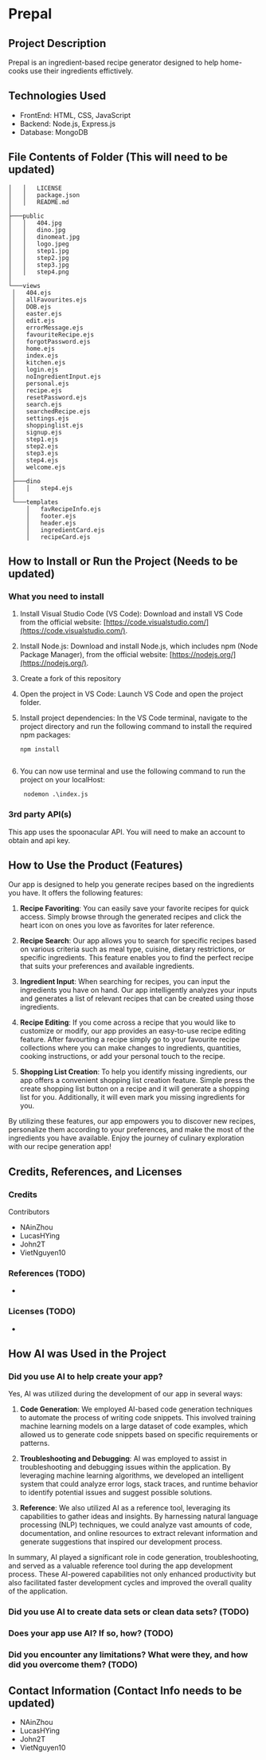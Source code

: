 # Prepal

## Project Description 
Prepal is an ingredient-based recipe generator designed to help home-cooks use their ingredients effictively.

## Technologies Used
- FrontEnd: HTML, CSS, JavaScript
- Backend: Node.js, Express.js
- Database: MongoDB

## File Contents of Folder (This will need to be updated)
   ```shell
│   │   LICENSE
│   │   package.json
│   │   README.md
│
├───public
│   │   404.jpg
│   │   dino.jpg
│   │   dinomeat.jpg
│   │   logo.jpeg
│   │   step1.jpg
│   │   step2.jpg
│   │   step3.jpg
│   │   step4.png
│
└───views
    │   404.ejs
    │   allFavourites.ejs
    │   DOB.ejs
    │   easter.ejs
    │   edit.ejs
    │   errorMessage.ejs
    │   favouriteRecipe.ejs
    │   forgotPassword.ejs
    │   home.ejs
    │   index.ejs
    │   kitchen.ejs
    │   login.ejs
    │   noIngredientInput.ejs
    │   personal.ejs
    │   recipe.ejs
    │   resetPassword.ejs
    │   search.ejs
    │   searchedRecipe.ejs
    │   settings.ejs
    │   shoppinglist.ejs
    │   signup.ejs
    │   step1.ejs
    │   step2.ejs
    │   step3.ejs
    │   step4.ejs
    │   welcome.ejs
    │
    ├───dino
    │   │   step4.ejs
    │
    └───templates
        │   favRecipeInfo.ejs
        │   footer.ejs
        │   header.ejs
        │   ingredientCard.ejs
        │   recipeCard.ejs
```
            

## How to Install or Run the Project (Needs to be updated)

### What you need to install

1. Install Visual Studio Code (VS Code): Download and install VS Code from the official website: [https://code.visualstudio.com/](https://code.visualstudio.com/).

2. Install Node.js: Download and install Node.js, which includes npm (Node Package Manager), from the official website: [https://nodejs.org/](https://nodejs.org/).

3. Create a fork of this repository

5. Open the project in VS Code: Launch VS Code and open the project folder.

6. Install project dependencies: In the VS Code terminal, navigate to the project directory and run the following command to install the required npm packages:
   ```shell
   npm install
  
7. You can now use terminal and use the following command to run the project on your localHost:
   ```shell
    nodemon .\index.js

### 3rd party API(s)

This app uses the spoonacular API. You will need to make an account to obtain and api key.

## How to Use the Product (Features)

Our app is designed to help you generate recipes based on the ingredients you have. It offers the following features:

1. **Recipe Favoriting**: You can easily save your favorite recipes for quick access. Simply browse through the generated recipes and click the heart icon on ones you love as favorites for later reference.

2. **Recipe Search**: Our app allows you to search for specific recipes based on various criteria such as meal type, cuisine, dietary restrictions, or specific ingredients. This feature enables you to find the perfect recipe that suits your preferences and available ingredients.

3. **Ingredient Input**: When searching for recipes, you can input the ingredients you have on hand. Our app intelligently analyzes your inputs and generates a list of relevant recipes that can be created using those ingredients.

4. **Recipe Editing**: If you come across a recipe that you would like to customize or modify, our app provides an easy-to-use recipe editing feature. After favourting a recipe simply go to your favourite recipe collections where you can make changes to ingredients, quantities, cooking instructions, or add your personal touch to the recipe.

5. **Shopping List Creation**: To help you identify missing ingredients, our app offers a convenient shopping list creation feature. Simple press the create shopping list button on a recipe and it will generate a shopping list for you. Additionally, it will even mark you missing ingredients for you.

By utilizing these features, our app empowers you to discover new recipes, personalize them according to your preferences, and make the most of the ingredients you have available. Enjoy the journey of culinary exploration with our recipe generation app!


## Credits, References, and Licenses

### Credits
Contributors
- NAinZhou
- LucasHYing
- John2T
- VietNguyen10

### References (TODO)
- 

### Licenses (TODO)
- 


## How AI was Used in the Project

### Did you use AI to help create your app?

Yes, AI was utilized during the development of our app in several ways:

1. **Code Generation**: We employed AI-based code generation techniques to automate the process of writing code snippets. This involved training machine learning models on a large dataset of code examples, which allowed us to generate code snippets based on specific requirements or patterns.

2. **Troubleshooting and Debugging**: AI was employed to assist in troubleshooting and debugging issues within the application. By leveraging machine learning algorithms, we developed an intelligent system that could analyze error logs, stack traces, and runtime behavior to identify potential issues and suggest possible solutions.

3. **Reference**: We also utilized AI as a reference tool, leveraging its capabilities to gather ideas and insights. By harnessing natural language processing (NLP) techniques, we could analyze vast amounts of code, documentation, and online resources to extract relevant information and generate suggestions that inspired our development process.

In summary, AI played a significant role in code generation, troubleshooting, and served as a valuable reference tool during the app development process. These AI-powered capabilities not only enhanced productivity but also facilitated faster development cycles and improved the overall quality of the application.

### Did you use AI to create data sets or clean data sets? (TODO)

### Does your app use AI? If so, how? (TODO)

### Did you encounter any limitations? What were they, and how did you overcome them? (TODO)

## Contact Information (Contact Info needs to be updated)
- NAinZhou 
- LucasHYing
- John2T 
- VietNguyen10
